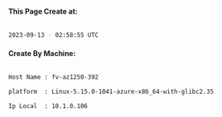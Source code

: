 
   
#### This Page Create at:

```bash

2023-09-13 - 02:58:55 UTC

```

#### Create By Machine:

```bash

Host Name : fv-az1250-392

platform  : Linux-5.15.0-1041-azure-x86_64-with-glibc2.35

Ip Local  : 10.1.0.106

```

